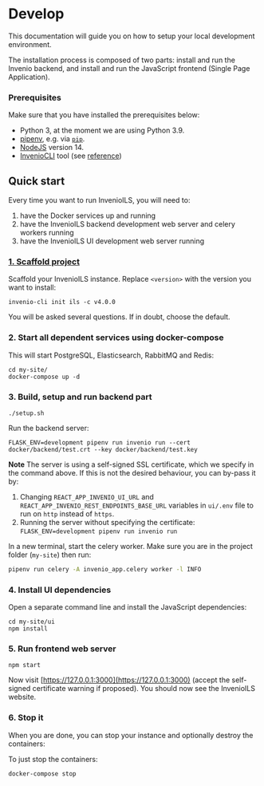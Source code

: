 # Develop

This documentation will guide you on how to setup your local development environment.

The installation process is composed of two parts: install and run the Invenio backend, and install and run the JavaScript frontend (Single Page Application).

### Prerequisites

Make sure that you have installed the prerequisites below:

- Python 3, at the moment we are using Python 3.9.
- [pipenv](https://pypi.org/project/pipenv/), e.g. via [`pip`](https://pip.pypa.io/en/stable/).
- [NodeJS](https://nodejs.org/en/download/) version 14.
- [InvenioCLI](https://pypi.org/project/invenio-cli/) tool (see [reference](../reference/cli.md))

## Quick start

Every time you want to run InvenioILS, you will need to:

1. have the Docker services up and running
2. have the InvenioILS backend development web server and celery workers running
3. have the InvenioILS UI development web server running


### [1. Scaffold project](../reference/scaffold.md)

Scaffold your InvenioILS instance. Replace `<version>` with the version you want to install:

```
invenio-cli init ils -c v4.0.0
```

You will be asked several questions. If in doubt, choose the default.

### 2. Start all dependent services using docker-compose
This will start PostgreSQL, Elasticsearch, RabbitMQ and Redis:

```console
cd my-site/
docker-compose up -d
```

### 3. Build, setup and run backend part
```console
./setup.sh
```

Run the backend server:

```console
FLASK_ENV=development pipenv run invenio run --cert docker/backend/test.crt --key docker/backend/test.key
```
**Note** The server is using a self-signed SSL certificate, which we specify in the command above.
If this is not the desired behaviour, you can by-pass it by:

  1. Changing `REACT_APP_INVENIO_UI_URL` and `REACT_APP_INVENIO_REST_ENDPOINTS_BASE_URL` variables in `ui/.env` file to run on `http` instead of `https`.
  2. Running the server without specifying the certificate: `FLASK_ENV=development pipenv run invenio run`


In a new terminal, start the celery worker. Make sure you are in the project folder (`my-site`) then run:

```bash
pipenv run celery -A invenio_app.celery worker -l INFO
```

### 4. Install UI dependencies
Open a separate command line and install the JavaScript dependencies:

```console
cd my-site/ui
npm install
```

### 5. Run frontend web server
```console
npm start
```

Now visit [https://127.0.0.1:3000](https://127.0.0.1:3000) (accept the self-signed certificate warning if proposed). You should now see the InvenioILS website.

### 6. Stop it
When you are done, you can stop your instance and optionally destroy the containers:

To just stop the containers:
```bash
docker-compose stop
```
